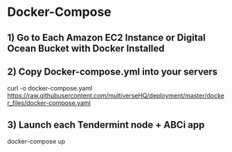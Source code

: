 # Docker-Compose

## 1) Go to Each Amazon EC2 Instance or Digital Ocean Bucket with Docker Installed

## 2) Copy Docker-compose.yml into your servers

curl -o docker-compose.yaml https://raw.githubusercontent.com/multiverseHQ/deployment/master/docker_files/docker-compose.yaml

## 3) Launch each Tendermint node + ABCi app 

docker-compose up
